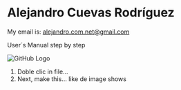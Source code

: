 # Alejandro Cuevas Rodríguez
My email is: alejandro.com.net@gmail.com

User´s Manual step by step


![GitHub Logo](/images/logo.png)


1) Doble clic in file...
2) Next, make this... like de image shows



